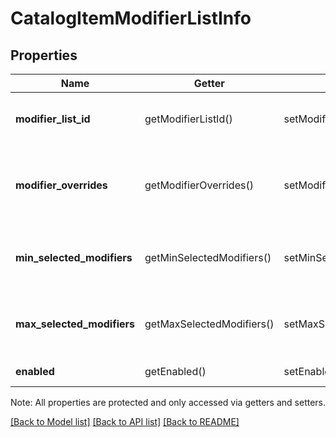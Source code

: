 # CatalogItemModifierListInfo

## Properties
Name | Getter | Setter | Type | Description | Notes
------------ | ------------- | ------------- | ------------- | ------------- | -------------
**modifier_list_id** | getModifierListId() | setModifierListId($value) | **string** | The ID of the [CatalogModifierList](#type-catalogmodifierlist) controlled by this [CatalogModifierListInfo](#type-catalogmodifierlistinfo). | 
**modifier_overrides** | getModifierOverrides() | setModifierOverrides($value) | [**\SquareConnect\Model\CatalogModifierOverride[]**](CatalogModifierOverride.md) | A set of [CatalogModifierOverride](#type-catalogmodifieroverride) objects that override whether a given [CatalogModifier](#type-catalogmodifier) is enabled by default. | [optional] 
**min_selected_modifiers** | getMinSelectedModifiers() | setMinSelectedModifiers($value) | **int** | If zero or larger, the smallest number of [CatalogModifier](#type-catalogmodifier)s that must be selected from this [CatalogModifierList](#type-catalogmodifierlist). | [optional] 
**max_selected_modifiers** | getMaxSelectedModifiers() | setMaxSelectedModifiers($value) | **int** | If zero or larger, the largest number of [CatalogModifier](#type-catalogmodifier)s that can be selected from this [CatalogModifierList](#type-catalogmodifierlist). | [optional] 
**enabled** | getEnabled() | setEnabled($value) | **bool** | If &#x60;true&#x60;, enable this [CatalogModifierList](#type-catalogmodifierlist). | [optional] 

Note: All properties are protected and only accessed via getters and setters.

[[Back to Model list]](../../README.md#documentation-for-models) [[Back to API list]](../../README.md#documentation-for-api-endpoints) [[Back to README]](../../README.md)


